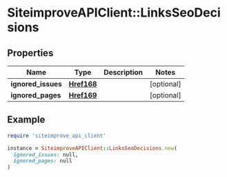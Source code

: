 # SiteimproveAPIClient::LinksSeoDecisions

## Properties

| Name | Type | Description | Notes |
| ---- | ---- | ----------- | ----- |
| **ignored_issues** | [**Href168**](Href168.md) |  | [optional] |
| **ignored_pages** | [**Href169**](Href169.md) |  | [optional] |

## Example

```ruby
require 'siteimprove_api_client'

instance = SiteimproveAPIClient::LinksSeoDecisions.new(
  ignored_issues: null,
  ignored_pages: null
)
```

